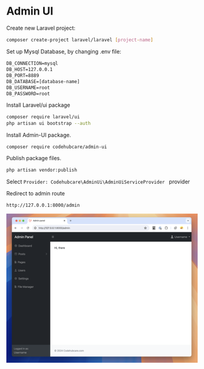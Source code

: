 # Admin UI
Create new Laravel project:

```bash
composer create-project laravel/laravel [project-name]
```

Set up Mysql Database, by changing .env file:

```
DB_CONNECTION=mysql
DB_HOST=127.0.0.1
DB_PORT=8889
DB_DATABASE=[database-name]
DB_USERNAME=root
DB_PASSWORD=root
```

Install Laravel/ui package

```bash
composer require laravel/ui
php artisan ui bootstrap --auth
```

Install Admin-UI package.

```bash
composer require codehubcare/admin-ui
```

Publish package files.

```bash
php artisan vendor:publish
```

Select `Provider: Codehubcare\AdminUi\AdminUiServiceProvider ` provider

Redirect to admin route

```bash
http://127.0.0.1:8000/admin
```

<img src="admin-ui-screenshot.png"/>
